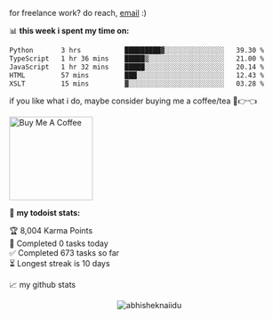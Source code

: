 for freelance work? do reach, [email](mailto:abhishknads.work@gmail.com) :)

📊 **this week i spent my time on:**
<!--START_SECTION:waka-->

```txt
Python       3 hrs           █████████▓░░░░░░░░░░░░░░░   39.30 %
TypeScript   1 hr 36 mins    █████▒░░░░░░░░░░░░░░░░░░░   21.00 %
JavaScript   1 hr 32 mins    █████░░░░░░░░░░░░░░░░░░░░   20.14 %
HTML         57 mins         ███░░░░░░░░░░░░░░░░░░░░░░   12.43 %
XSLT         15 mins         ▓░░░░░░░░░░░░░░░░░░░░░░░░   03.28 %
```

<!--END_SECTION:waka-->

if you like what i do, maybe consider buying me a coffee/tea 🥺👉👈

<a href="https://www.buymeacoffee.com/abhisheknaiidu" target="_blank"><img src="https://cdn.buymeacoffee.com/buttons/v2/default-red.png" alt="Buy Me A Coffee" width="150" ></a>

🚧 **my todoist stats:**
<!-- TODO-IST:START -->
🏆  8,004 Karma Points           
🌸  Completed 0 tasks today           
✅  Completed 673 tasks so far           
⏳  Longest streak is 10 days
<!-- TODO-IST:END -->


📈 my github stats

<p align="center"> <img src="https://github-readme-stats.vercel.app/api?username=abhisheknaiidu&show_icons=true&theme=gotham" alt="abhisheknaiidu" />




